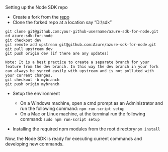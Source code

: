 Setting up the Node SDK repo


* Create a fork from the [repo](https://github.com/Azure/azure-sdk-for-node)
* Clone the forked repo at a location say “D:\sdk”
```
git clone git@github.com:your-github-username/azure-sdk-for-node.git
cd azure-sdk-for-node
git checkout dev
git remote add upstream git@github.com:Azure/azure-sdk-for-node.git
git pull upstream dev
git push origin dev (if there are any updates)

Note: It is a best practice to create a separate branch for your feature from the dev branch. In this way the dev branch in your fork can always be synced easily with upstream and is not polluted with your current changes.
git checkout -b mybranch 
git push origin mybranch
```
* Setup the environment
  * On a Windows machine, open a cmd prompt as an Administrator and run the following command: ```npm run-script setup```
  * On a Mac or Linux machine, at the terminal run the following command: ```sudo npm run-script setup```

* Installing the required npm modules from the root directory```npm install```

Now, the Node SDK is ready for executing current commands and developing new commands.
